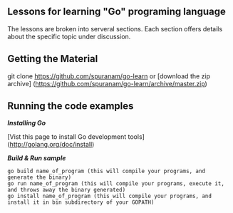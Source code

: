 ## Lessons for learning "Go" programing language

The lessons are broken into serveral sections. Each section offers details about the specific topic under discussion.

## Getting the Material

git clone https://github.com/spuranam/go-learn
or
[download the zip archive] (https://github.com/spuranam/go-learn/archive/master.zip)

## Running the code examples

**_Installing Go_**

[Vist this page to install Go development tools] (http://golang.org/doc/install)

**_Build & Run sample_**

	go build name_of_program (this will compile your programs, and generate the binary)
	go run name_of_program (this will compile your programs, execute it, and throws away the binary generated)
	go install name_of_program (this will compile your programs, and install it in bin subdirectory of your GOPATH)
